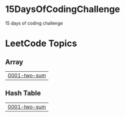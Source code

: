 # 15DaysOfCodingChallenge
15 days of coding challenge 

<!---LeetCode Topics Start-->
# LeetCode Topics
## Array
|  |
| ------- |
| [0001-two-sum](https://github.com/Punvesh/15DaysOfCodingChallenge/tree/master/0001-two-sum) |
## Hash Table
|  |
| ------- |
| [0001-two-sum](https://github.com/Punvesh/15DaysOfCodingChallenge/tree/master/0001-two-sum) |
<!---LeetCode Topics End-->